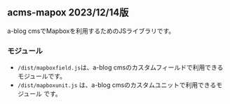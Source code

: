 ## acms-mapox 2023/12/14版
a-blog cmsでMapboxを利用するためのJSライブラリです。

### モジュール
- ```/dist/mapboxfield.js```は、a-blog cmsのカスタムフィールドで利用できるモジュールです。
- ```/dist/mapboxunit.js``` は、a-blog cmsのカスタムユニットで利用できるモジュール です。